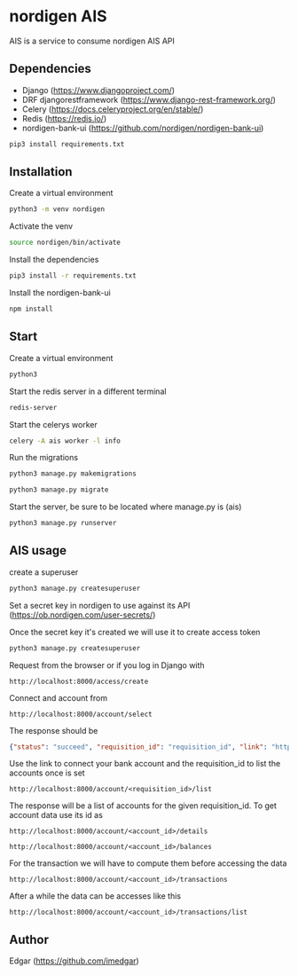 # nordigen AIS

AIS is a service to consume nordigen AIS API

## Dependencies

- Django (https://www.djangoproject.com/)
- DRF djangorestframework (https://www.django-rest-framework.org/)
- Celery (https://docs.celeryproject.org/en/stable/)
- Redis (https://redis.io/)
- nordigen-bank-ui (https://github.com/nordigen/nordigen-bank-ui)

```bash
pip3 install requirements.txt
```

## Installation

Create a virtual environment
```bash
python3 -m venv nordigen
```

Activate the venv
```bash
source nordigen/bin/activate
```

Install the dependencies
```bash
pip3 install -r requirements.txt
```

Install the nordigen-bank-ui
```bash
npm install
```

## Start

Create a virtual environment
```bash
python3 
```

Start the redis server in a different terminal
```bash
redis-server
```

Start the celerys worker
```bash
celery -A ais worker -l info
```

Run the migrations
```bash
python3 manage.py makemigrations
```
```bash
python3 manage.py migrate
```

Start the server, be sure to be located where manage.py is (ais)
```bash
python3 manage.py runserver
```

## AIS usage

create a superuser
```bash
python3 manage.py createsuperuser
```

Set a secret key in nordigen to use against its API (https://ob.nordigen.com/user-secrets/)

Once the secret key it's created we will use it to create access token
```bash
python3 manage.py createsuperuser
```

Request from the browser or if you log in Django with 
```
http://localhost:8000/access/create
```

Connect and account from
```
http://localhost:8000/account/select
```

The response should be 
```json
{"status": "succeed", "requisition_id": "requisition_id", "link": "https://ob.nordigen.com/psd2/start/requisition_id/bank_id"}
```

Use the link to connect your bank account and the requisition_id to list the accounts once is set
```
http://localhost:8000/account/<requisition_id>/list
```

The response will be a list of accounts for the given requisition_id.
To get account data use its id as
```
http://localhost:8000/account/<account_id>/details
```
```
http://localhost:8000/account/<account_id>/balances
```

For the transaction we will have to compute them before accessing the data
```
http://localhost:8000/account/<account_id>/transactions
```
After a while the data can be accesses like this
```
http://localhost:8000/account/<account_id>/transactions/list
```

## Author
Edgar (https://github.com/imedgar)